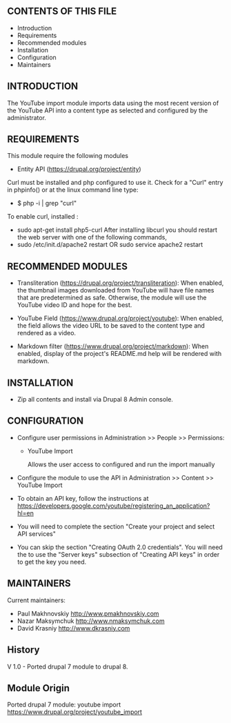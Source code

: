 CONTENTS OF THIS FILE
---------------------

 * Introduction
 * Requirements
 * Recommended modules
 * Installation
 * Configuration
 * Maintainers

INTRODUCTION
------------
The YouTube import module imports data using the most recent version of the
YouTube API into a content type as selected and configured by the administrator.

REQUIREMENTS
------------
This module require the following modules
 * Entity API (https://drupal.org/project/entity)

Curl must be installed and php configured to use it. Check for a "Curl" entry
in phpinfo() or at the linux command line type:
 * $ php -i | grep "curl"

To enable curl, installed :
 * sudo apt-get install php5-curl
After installing libcurl you should restart the web server with one of the
 following commands,
 * sudo /etc/init.d/apache2 restart OR sudo service apache2 restart


RECOMMENDED MODULES
-------------------
 * Transliteration (https://drupal.org/project/transliteration):
   When enabled, the thumbnail images downloaded from YouTube will have file 
   names that are predetermined as safe. Otherwise, the module will use the
   YouTube video ID and hope for the best.
 
 * YouTube Field (https://www.drupal.org/project/youtube):
   When enabled, the field allows the video URL to be saved to the content
   type and rendered as a video.

 * Markdown filter (https://www.drupal.org/project/markdown):
   When enabled, display of the project's README.md help will be rendered with
   markdown.

INSTALLATION
------------
 * Zip all contents and install via Drupal 8 Admin console. 

CONFIGURATION
-------------
 * Configure user permissions in Administration >> People >> Permissions:

   - YouTube Import

     Allows the user access to configured and run the import manually

 * Configure the module to use the API in
   Administration >> Content >> YouTube Import

 * To obtain an API key, follow the instructions at
   https://developers.google.com/youtube/registering_an_application?hl=en

 * You will need to complete the section "Create your project and select
   API services"

 * You can skip the section "Creating OAuth 2.0 credentials". You will
   need the to use the "Server keys" subsection of "Creating API keys"
   in order to get the key you need.

MAINTAINERS
-----------
Current maintainers:
 * Paul Makhnovskiy http://www.pmakhnovskiy.com
 * Nazar Maksymchuk http://www.nmaksymchuk.com
 * David Krasniy http://www.dkrasniy.com
 
History
-----------
V 1.0 - Ported drupal 7 module to drupal 8. 
 
Module Origin
-----------
Ported drupal 7 module: youtube import https://www.drupal.org/project/youtube_import
